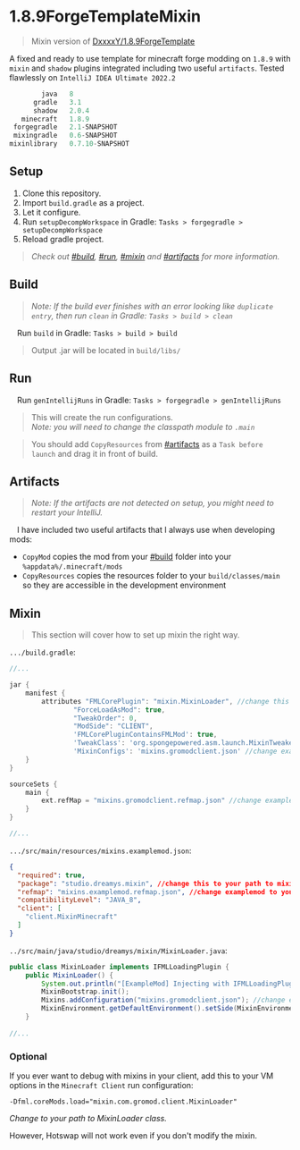 # 1.8.9ForgeTemplateMixin
> Mixin version of [DxxxxY/1.8.9ForgeTemplate](https://github.com/DxxxxY/1.8.9ForgeTemplate)
> 
A fixed and ready to use template for minecraft forge modding on `1.8.9`
with `mixin` and `shadow` plugins integrated including two useful `artifacts`. Tested flawlessly on `IntelliJ IDEA Ultimate 2022.2`

```js
        java   8
      gradle   3.1
      shadow   2.0.4
   minecraft   1.8.9
 forgegradle   2.1-SNAPSHOT
 mixingradle   0.6-SNAPSHOT
mixinlibrary   0.7.10-SNAPSHOT
```

## Setup
1. Clone this repository.
2. Import `build.gradle` as a project.
3. Let it configure.
4. Run `setupDecompWorkspace` in Gradle: `Tasks > forgegradle > setupDecompWorkspace`
5. Reload gradle project.
> *Check out [#build](#build), [#run](#run), [#mixin](#mixin) and [#artifacts](#artifacts) for more information.*

## Build
> *Note: If the build ever finishes with an error looking like `duplicate entry`, then run `clean` in Gradle: `Tasks > build > clean`*

&emsp;Run `build` in Gradle: `Tasks > build > build`
> Output .jar will be located in `build/libs/`

## Run
&emsp;Run `genIntellijRuns` in Gradle: `Tasks > forgegradle > genIntellijRuns`
> This will create the run configurations. <br> *Note: you will need to change the classpath module to `.main`*

> You should add `CopyResources` from [#artifacts](#artifacts) as a `Task before launch` and drag it in front of build.

## Artifacts
> *Note: If the artifacts are not detected on setup, you might need to restart your IntelliJ.*

&emsp;I have included two useful artifacts that I always use when developing mods:
- `CopyMod` copies the mod from your [#build](#build) folder into your `%appdata%/.minecraft/mods`
- `CopyResources` copies the resources folder to your `build/classes/main` so they are accessible in the development environment


## Mixin
> This section will cover how to set up mixin the right way.

`.../build.gradle`:
```groovy
//...

jar {
    manifest {
        attributes "FMLCorePlugin": "mixin.MixinLoader", //change this to your path to MixinLoader class
                "ForceLoadAsMod": true,
                "TweakOrder": 0,
                "ModSide": "CLIENT",
                'FMLCorePluginContainsFMLMod': true,
                'TweakClass': 'org.spongepowered.asm.launch.MixinTweaker',
                'MixinConfigs': 'mixins.gromodclient.json' //change examplemod to your modid
    }
}

sourceSets {
    main {
        ext.refMap = "mixins.gromodclient.refmap.json" //change examplemod to your modid
    }
}

//...
```

`.../src/main/resources/mixins.examplemod.json`:
```json
{
  "required": true,
  "package": "studio.dreamys.mixin", //change this to your path to mixin package
  "refmap": "mixins.examplemod.refmap.json", //change examplemod to your modid
  "compatibilityLevel": "JAVA_8",
  "client": [
    "client.MixinMinecraft"
  ]
}
```

`../src/main/java/studio/dreamys/mixin/MixinLoader.java`:
```java
public class MixinLoader implements IFMLLoadingPlugin {
    public MixinLoader() {
        System.out.println("[ExampleMod] Injecting with IFMLLoadingPlugin.");
        MixinBootstrap.init();
        Mixins.addConfiguration("mixins.gromodclient.json"); //change examplemod to your modid
        MixinEnvironment.getDefaultEnvironment().setSide(MixinEnvironment.Side.CLIENT);
    }
    
//...
```
### Optional
If you ever want to debug with mixins in your client, add this to your VM options in the `Minecraft Client` run configuration:

`-Dfml.coreMods.load="mixin.com.gromod.client.MixinLoader"`

*Change to your path to MixinLoader class.*

However, Hotswap will not work even if you don't modify the mixin.